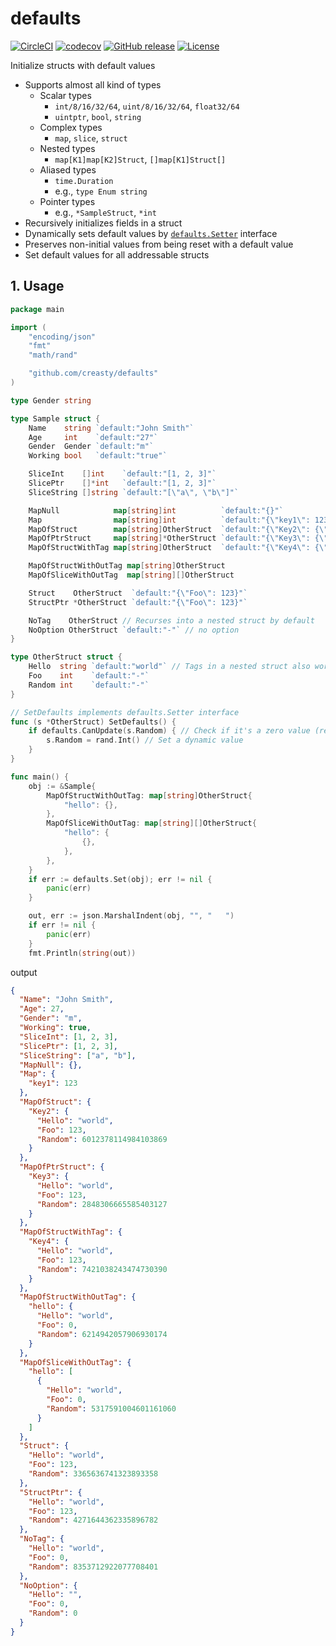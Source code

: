 # defaults

[![CircleCI](https://circleci.com/gh/creasty/defaults/tree/master.svg?style=svg)](https://circleci.com/gh/creasty/defaults/tree/master)
[![codecov](https://codecov.io/gh/creasty/defaults/branch/master/graph/badge.svg)](https://codecov.io/gh/creasty/defaults)
[![GitHub release](https://img.shields.io/github/release/creasty/defaults.svg)](https://github.com/creasty/defaults/releases)
[![License](https://img.shields.io/github/license/creasty/defaults.svg)](./LICENSE)

Initialize structs with default values

- Supports almost all kind of types
  - Scalar types
    - `int/8/16/32/64`, `uint/8/16/32/64`, `float32/64`
    - `uintptr`, `bool`, `string`
  - Complex types
    - `map`, `slice`, `struct`
  - Nested types
    - `map[K1]map[K2]Struct`, `[]map[K1]Struct[]`
  - Aliased types
    - `time.Duration`
    - e.g., `type Enum string`
  - Pointer types
    - e.g., `*SampleStruct`, `*int`
- Recursively initializes fields in a struct
- Dynamically sets default values by [`defaults.Setter`](./setter.go) interface
- Preserves non-initial values from being reset with a default value
- Set default values for all addressable structs

## 1. Usage

```go
package main

import (
	"encoding/json"
	"fmt"
	"math/rand"

	"github.com/creasty/defaults"
)

type Gender string

type Sample struct {
	Name    string `default:"John Smith"`
	Age     int    `default:"27"`
	Gender  Gender `default:"m"`
	Working bool   `default:"true"`

	SliceInt    []int    `default:"[1, 2, 3]"`
	SlicePtr    []*int   `default:"[1, 2, 3]"`
	SliceString []string `default:"[\"a\", \"b\"]"`

	MapNull            map[string]int          `default:"{}"`
	Map                map[string]int          `default:"{\"key1\": 123}"`
	MapOfStruct        map[string]OtherStruct  `default:"{\"Key2\": {\"Foo\":123}}"`
	MapOfPtrStruct     map[string]*OtherStruct `default:"{\"Key3\": {\"Foo\":123}}"`
	MapOfStructWithTag map[string]OtherStruct  `default:"{\"Key4\": {\"Foo\":123}}"`

	MapOfStructWithOutTag map[string]OtherStruct
	MapOfSliceWithOutTag  map[string][]OtherStruct

	Struct    OtherStruct  `default:"{\"Foo\": 123}"`
	StructPtr *OtherStruct `default:"{\"Foo\": 123}"`

	NoTag    OtherStruct // Recurses into a nested struct by default
	NoOption OtherStruct `default:"-"` // no option
}

type OtherStruct struct {
	Hello  string `default:"world"` // Tags in a nested struct also work
	Foo    int    `default:"-"`
	Random int    `default:"-"`
}

// SetDefaults implements defaults.Setter interface
func (s *OtherStruct) SetDefaults() {
	if defaults.CanUpdate(s.Random) { // Check if it's a zero value (recommended)
		s.Random = rand.Int() // Set a dynamic value
	}
}

func main() {
	obj := &Sample{
		MapOfStructWithOutTag: map[string]OtherStruct{
			"hello": {},
		},
		MapOfSliceWithOutTag: map[string][]OtherStruct{
			"hello": {
				{},
			},
		},
	}
	if err := defaults.Set(obj); err != nil {
		panic(err)
	}

	out, err := json.MarshalIndent(obj, "", "	")
	if err != nil {
		panic(err)
	}
	fmt.Println(string(out))
```

output

```json
{
  "Name": "John Smith",
  "Age": 27,
  "Gender": "m",
  "Working": true,
  "SliceInt": [1, 2, 3],
  "SlicePtr": [1, 2, 3],
  "SliceString": ["a", "b"],
  "MapNull": {},
  "Map": {
    "key1": 123
  },
  "MapOfStruct": {
    "Key2": {
      "Hello": "world",
      "Foo": 123,
      "Random": 6012378114984103869
    }
  },
  "MapOfPtrStruct": {
    "Key3": {
      "Hello": "world",
      "Foo": 123,
      "Random": 2848306665585403127
    }
  },
  "MapOfStructWithTag": {
    "Key4": {
      "Hello": "world",
      "Foo": 123,
      "Random": 7421038243474730390
    }
  },
  "MapOfStructWithOutTag": {
    "hello": {
      "Hello": "world",
      "Foo": 0,
      "Random": 6214942057906930174
    }
  },
  "MapOfSliceWithOutTag": {
    "hello": [
      {
        "Hello": "world",
        "Foo": 0,
        "Random": 5317591004601161060
      }
    ]
  },
  "Struct": {
    "Hello": "world",
    "Foo": 123,
    "Random": 3365636741323893358
  },
  "StructPtr": {
    "Hello": "world",
    "Foo": 123,
    "Random": 4271644362335896782
  },
  "NoTag": {
    "Hello": "world",
    "Foo": 0,
    "Random": 8353712922077708401
  },
  "NoOption": {
    "Hello": "",
    "Foo": 0,
    "Random": 0
  }
}
```
